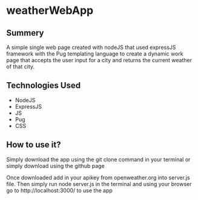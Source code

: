 # weatherWebApp

## Summery
A simple single web page created with nodeJS that used expressJS framework with the Pug templating language to create a dynamic work page that accepts the user input for a city and returns the current weather of that city.

## Technologies Used
* NodeJS
* ExpressJS
* JS
* Pug
* CSS

## How to use it?
Simply download the app using the git clone command in your terminal or simply download using the github page

Once downloaded add in your apikey from openweather.org into server.js file. Then simply run node server.js in the terminal and using your browser go to http://localhost:3000/ to use the app